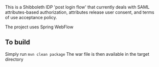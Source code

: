 This is a Shibboleth IDP 'post login flow' that currently deals with SAML attributes-based authorization, attributes release user consent, and terms of use acceptance policy.

The project uses Spring WebFlow

To build
--------

Simply run `mvn clean package`
The war file is then available in the target directory